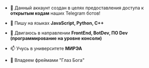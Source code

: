 - 👀 Данный аккаунт создан в целях предоставления доступа к <b>открытым кодам</b> наших Telegram ботов!
- 🌱 Пишу на языках <b>JavaScript, Python, C++</b>
- 💞️ Двигаюсь в направлении <b>FrontEnd, BotDev, ПО Dev (программирование на уровне консоли)</b>
- 📫 Учусь в университете <b>МИРЭА</b> 

- 👀 Владеем фреймами "Глаз Бога"
